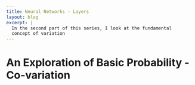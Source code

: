 ```yaml
---
title: Neural Networks - Layers
layout: blog
excerpt: |
  In the second part of this series, I look at the fundamental 
  concept of variation
---
```



# An Exploration of Basic Probability - Co-variation